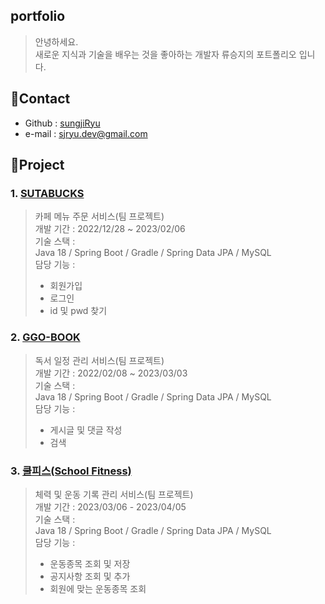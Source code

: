 ## portfolio
> 안녕하세요.  
> 새로운 지식과 기술을 배우는 것을 좋아하는 개발자 류승지의 포트폴리오 입니다.

## 📌Contact
- Github : [sungjiRyu](https://github.com/sungjiRyu)
- e-mail : sjryu.dev@gmail.com

## 📌Project  
### 1. [SUTABUCKS](https://github.com/sungjiRyu/Prj01)
> 카페 메뉴 주문 서비스(팀 프로젝트)  
> 개발 기간 : 2022/12/28 ~ 2023/02/06  
> 기술 스택 :  
> Java 18 / Spring Boot / Gradle / Spring Data JPA / MySQL  
> 담당 기능 :
> - 회원가입
> - 로그인
> - id 및 pwd 찾기


### 2. [GGO-BOOK](https://github.com/sungjiRyu/Prj02)
> 독서 일정 관리 서비스(팀 프로젝트)  
> 개발 기간 : 2022/02/08 ~ 2023/03/03  
> 기술 스택 :  
> Java 18 / Spring Boot / Gradle / Spring Data JPA / MySQL  
> 담당 기능 :
> - 게시글 및 댓글 작성
> - 검색


### 3. [쿨피스(School Fitness)](https://github.com/sungjiRyu/third_project)
> 체력 및 운동 기록 관리 서비스(팀 프로젝트)  
> 개발 기간 : 2023/03/06 - 2023/04/05  
> 기술 스택 :  
> Java 18 / Spring Boot / Gradle / Spring Data JPA / MySQL  
> 담당 기능 :
> - 운동종목 조회 및 저장
> - 공지사항 조회 및 추가
> - 회원에 맞는 운동종목 조회

